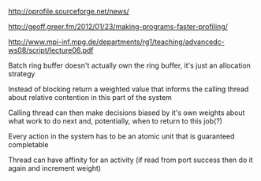http://oprofile.sourceforge.net/news/

http://geoff.greer.fm/2012/01/23/making-programs-faster-profiling/

http://www.mpi-inf.mpg.de/departments/rg1/teaching/advancedc-ws08/script/lecture06.pdf




Batch ring buffer doesn't actually own the ring buffer, it's just an allocation strategy

Instead of blocking return a weighted value that informs the calling thread about relative contention in this part of the system

Calling thread can then make decisions biased by it's own weights about what work to do next and, potentially, when to return to this job(?)

Every action in the system has to be an atomic unit that is guaranteed completable

Thread can have affinity for an activity (if read from port success then do it again and increment weight)

